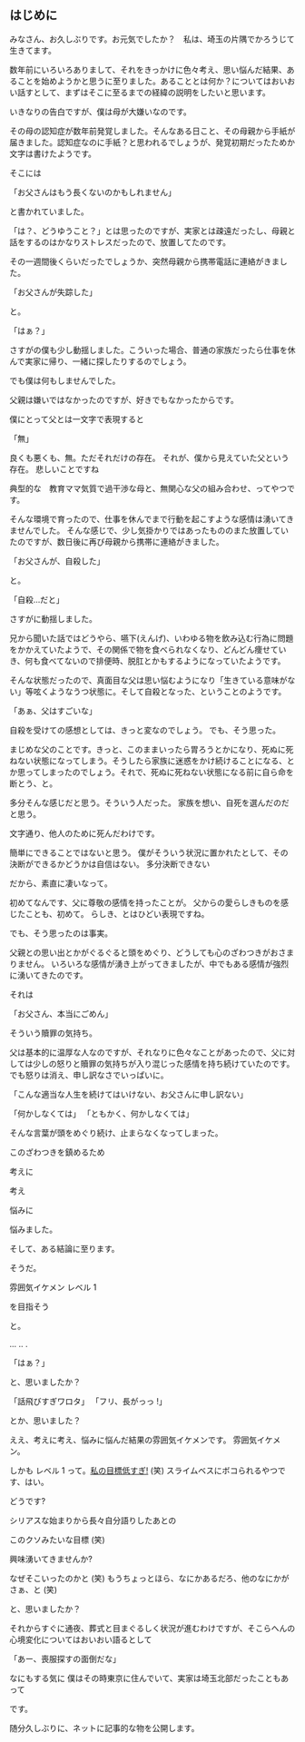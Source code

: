 ## はじめに

みなさん、お久しぶりです。お元気でしたか？　私は、埼玉の片隅でかろうじて生きてます。

数年前にいろいろありまして、それをきっかけに色々考え、思い悩んだ結果、あることを始めようかと思うに至りました。あることとは何か？についてはおいおい話すとして、まずはそこに至るまでの経緯の説明をしたいと思います。

いきなりの告白ですが、僕は母が大嫌いなのです。

その母の認知症が数年前発覚しました。そんなある日こと、その母親から手紙が届きました。認知症なのに手紙？と思われるでしょうが、発覚初期だったためか文字は書けたようです。

そこには

「お父さんはもう長くないのかもしれません」

と書かれていました。

「は？、どうゆうこと？」とは思ったのですが、実家とは疎遠だったし、母親と話をするのはかなりストレスだったので、放置してたのです。

その一週間後くらいだったでしょうか、突然母親から携帯電話に連絡がきました。

「お父さんが失踪した」

と。

「はぁ？」

さすがの僕も少し動揺しました。こういった場合、普通の家族だったら仕事を休んで実家に帰り、一緒に探したりするのでしょう。

でも僕は何もしませんでした。

父親は嫌いではなかったのですが、好きでもなかったからです。

僕にとって父とは一文字で表現すると

「無」

良くも悪くも、無。ただそれだけの存在。
それが、僕から見えていた父という存在。
悲しいことですね

典型的な　教育ママ気質で過干渉な母と、無関心な父の組み合わせ、ってやつです。

そんな環境で育ったので、仕事を休んでまで行動を起こすような感情は湧いてきませんでした。
そんな感じで、少し気掛かりではあったもののまた放置していたのですが、数日後に再び母親から携帯に連絡がきました。

「お父さんが、自殺した」

と。

「自殺...だと」

さすがに動揺しました。

兄から聞いた話ではどうやら、嚥下(えんげ)、いわゆる物を飲み込む行為に問題をかかえていたようで、その関係で物を食べられなくなり、どんどん痩せていき、何も食べてないので排便時、脱肛とかもするようになっていたようです。

そんな状態だったので、真面目な父は思い悩むようになり「生きている意味がない」等呟くようなうつ状態に。そして自殺となった、ということのようです。

「あぁ、父はすごいな」

自殺を受けての感想としては、きっと変なのでしょう。
でも、そう思った。

まじめな父のことです。きっと、このままいったら胃ろうとかになり、死ぬに死ねない状態になってしまう。そうしたら家族に迷惑をかけ続けることになる、とか思ってしまったのでしょう。それで、死ぬに死ねない状態になる前に自ら命を断とう、と。

多分そんな感じだと思う。そういう人だった。
家族を想い、自死を選んだのだと思う。

文字通り、他人のために死んだわけです。

簡単にできることではないと思う。
僕がそういう状況に置かれたとして、その決断ができるかどうかは自信はない。
多分決断できない

だから、素直に凄いなって。

初めてなんです、父に尊敬の感情を持ったことが。
父からの愛らしきものを感じたことも、初めて。
らしき、とはひどい表現ですね。

でも、そう思ったのは事実。

父親との思い出とかがぐるぐると頭をめぐり、どうしても心のざわつきがおさまりません。
いろいろな感情が湧き上がってきましたが、中でもある感情が強烈に湧いてきたのです。

それは

「お父さん、本当にごめん」

そういう贖罪の気持ち。

父は基本的に温厚な人なのですが、それなりに色々なことがあったので、父に対しては少しの怒りと贖罪の気持ちが入り混じった感情を持ち続けていたのです。でも怒りは消え、申し訳なさでいっぱいに。

「こんな適当な人生を続けてはいけない、お父さんに申し訳ない」

「何かしなくては」
「ともかく、何かしなくては」

そんな言葉が頭をめぐり続け、止まらなくなってしまった。

このざわつきを鎮めるため

考えに

考え

悩みに

悩みました。

そして、ある結論に至ります。

そうだ。

雰囲気イケメン レベル 1

を目指そう

と。

...
..
.

「はぁ？」

と、思いましたか？

「話飛びすぎワロタ」
「フリ、長がっっ !」

とか、思いました？

ええ、考えに考え、悩みに悩んだ結果の雰囲気イケメンです。
雰囲気イケメン。

しかも レベル 1 って。[私の目標低すぎ!](https://www.pakutaso.com/20120435114post-1411.html) (笑)
スライムベスにボコられるやつです、はい。

どうです?

シリアスな始まりから長々自分語りしたあとの

このクソみたいな目標 (笑)

興味湧いてきませんか?

なぜそこいったのかと (笑)
もうちょっとほら、なにかあるだろ、他のなにかがさぁ、と (笑)

と、思いましたか？

それからすぐに通夜、葬式と目まぐるしく状況が進むわけですが、そこらへんの心境変化についてはおいおい語るとして

「あー、喪服探すの面倒だな」

なにもする気に
僕はその時東京に住んでいて、実家は埼玉北部だったこともあって

です。

随分久しぶりに、ネットに記事的な物を公開します。
